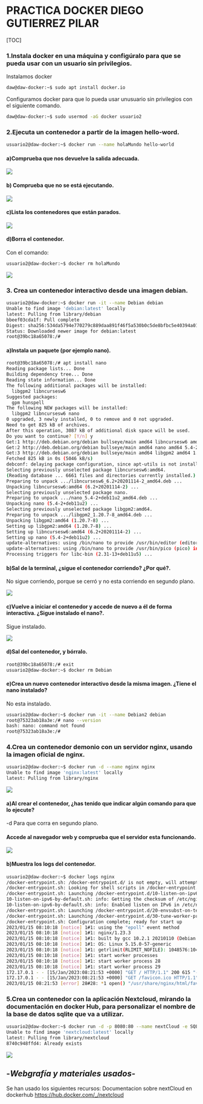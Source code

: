 # PRACTICA  DOCKER DIEGO GUTIERREZ PILAR

[TOC]

### 1.Instala docker en una máquina y configúralo para que se pueda usar con un usuario sin privilegios.

Instalamos docker

```bash
daw@daw-docker:~$ sudo apt install docker.io
```

Configuramos docker para que lo pueda usar unusuario sin privilegios  con el siguiente comando.

```bash
daw@daw-docker:~$ sudo usermod -aG docker usuario2
```

### 2.Ejecuta un contenedor a partir de la imagen hello-word.

```bash
usuario2@daw-docker:~$ docker run --name holaMundo hello-world
```

#### a)Comprueba que nos devuelve la salida adecuada.

![](./imagenes/Captura1.png)

#### b) Comprueba que no se está ejecutando. 

![](./imagenes/Captura3.png)

#### c)Lista los contenedores que están parados.

![](./imagenes/Captura2.png)

####  d)Borra el contenedor.

Con el comando:

```bash
usuario2@daw-docker:~$ docker rm holaMundo 
```

![](./imagenes/Captura4.png)

### 3. Crea un contenedor interactivo desde una imagen debian. 

```bash
usuario2@daw-docker:~$ docker run -it --name Debian debian
Unable to find image 'debian:latest' locally
latest: Pulling from library/debian
bbeef03cda1f: Pull complete 
Digest: sha256:534da5794e770279c889daa891f46f5a530b0c5de8bfbc5e40394a0164d9fa87
Status: Downloaded newer image for debian:latest
root@39bc18a65078:/#
```

#### a)Instala un paquete (por ejemplo nano). 

```bash
root@39bc18a65078:/# apt install nano
Reading package lists... Done
Building dependency tree... Done
Reading state information... Done
The following additional packages will be installed:
  libgpm2 libncursesw6
Suggested packages:
  gpm hunspell
The following NEW packages will be installed:
  libgpm2 libncursesw6 nano
0 upgraded, 3 newly installed, 0 to remove and 0 not upgraded.
Need to get 825 kB of archives.
After this operation, 3087 kB of additional disk space will be used.
Do you want to continue? [Y/n] y
Get:1 http://deb.debian.org/debian bullseye/main amd64 libncursesw6 amd64 6.2+20201114-2 [132 kB]
Get:2 http://deb.debian.org/debian bullseye/main amd64 nano amd64 5.4-2+deb11u2 [657 kB]
Get:3 http://deb.debian.org/debian bullseye/main amd64 libgpm2 amd64 1.20.7-8 [35.6 kB]
Fetched 825 kB in 0s (5046 kB/s)   
debconf: delaying package configuration, since apt-utils is not installed
Selecting previously unselected package libncursesw6:amd64.
(Reading database ... 6661 files and directories currently installed.)
Preparing to unpack .../libncursesw6_6.2+20201114-2_amd64.deb ...
Unpacking libncursesw6:amd64 (6.2+20201114-2) ...
Selecting previously unselected package nano.
Preparing to unpack .../nano_5.4-2+deb11u2_amd64.deb ...
Unpacking nano (5.4-2+deb11u2) ...
Selecting previously unselected package libgpm2:amd64.
Preparing to unpack .../libgpm2_1.20.7-8_amd64.deb ...
Unpacking libgpm2:amd64 (1.20.7-8) ...
Setting up libgpm2:amd64 (1.20.7-8) ...
Setting up libncursesw6:amd64 (6.2+20201114-2) ...
Setting up nano (5.4-2+deb11u2) ...
update-alternatives: using /bin/nano to provide /usr/bin/editor (editor) in auto mode
update-alternatives: using /bin/nano to provide /usr/bin/pico (pico) in auto mode
Processing triggers for libc-bin (2.31-13+deb11u5) ...
```

#### b)Sal de la terminal, ¿sigue el contenedor corriendo? ¿Por qué?. 

No sigue corriendo, porque se cerró y no esta corriendo en segundo plano.

![](./imagenes/Captura5.png)

#### c)Vuelve a iniciar el contenedor y accede de nuevo a él de forma interactiva. ¿Sigue instalado el nano?. 

Sigue instalado.

![](./imagenes/Captura6.png)

#### d)Sal del contenedor, y bórralo. 

```bash
root@39bc18a65078:/# exit
usuario2@daw-docker:~$ docker rm Debian
```

#### e)Crea un nuevo contenedor interactivo desde la misma imagen. ¿Tiene el nano instalado?

No esta instalado.

```bash
usuario2@daw-docker:~$ docker run -it --name Debian2 debian
root@75323ab18a3e:/# nano --version
bash: nano: command not found
root@75323ab18a3e:/# 
```

### 4.Crea un contenedor demonio con un servidor nginx, usando la imagen oficial de nginx. 

```bash
usuario2@daw-docker:~$ docker run -d --name nginx nginx
Unable to find image 'nginx:latest' locally
latest: Pulling from library/nginx
```

![](./imagenes/Captura7.png)

#### a)Al crear el contenedor, ¿has tenido que indicar algún comando para que lo ejecute? 

-d Para que corra en segundo plano.

#### Accede al navegador web y comprueba que el servidor esta funcionando. 

![](./imagenes/Captura8.png)

#### b)Muestra los logs del contenedor.

```bash
usuario2@daw-docker:~$ docker logs nginx
/docker-entrypoint.sh: /docker-entrypoint.d/ is not empty, will attempt to perform configuration
/docker-entrypoint.sh: Looking for shell scripts in /docker-entrypoint.d/
/docker-entrypoint.sh: Launching /docker-entrypoint.d/10-listen-on-ipv6-by-default.sh
10-listen-on-ipv6-by-default.sh: info: Getting the checksum of /etc/nginx/conf.d/default.conf
10-listen-on-ipv6-by-default.sh: info: Enabled listen on IPv6 in /etc/nginx/conf.d/default.conf
/docker-entrypoint.sh: Launching /docker-entrypoint.d/20-envsubst-on-templates.sh
/docker-entrypoint.sh: Launching /docker-entrypoint.d/30-tune-worker-processes.sh
/docker-entrypoint.sh: Configuration complete; ready for start up
2023/01/15 08:10:18 [notice] 1#1: using the "epoll" event method
2023/01/15 08:10:18 [notice] 1#1: nginx/1.23.3
2023/01/15 08:10:18 [notice] 1#1: built by gcc 10.2.1 20210110 (Debian 10.2.1-6) 
2023/01/15 08:10:18 [notice] 1#1: OS: Linux 5.15.0-57-generic
2023/01/15 08:10:18 [notice] 1#1: getrlimit(RLIMIT_NOFILE): 1048576:1048576
2023/01/15 08:10:18 [notice] 1#1: start worker processes
2023/01/15 08:10:18 [notice] 1#1: start worker process 28
2023/01/15 08:10:18 [notice] 1#1: start worker process 29
172.17.0.1 - - [15/Jan/2023:08:21:53 +0000] "GET / HTTP/1.1" 200 615 "-" "Mozilla/5.0 (X11; Ubuntu; Linux x86_64; rv:108.0) Gecko/20100101 Firefox/108.0" "-"
172.17.0.1 - - [15/Jan/2023:08:21:53 +0000] "GET /favicon.ico HTTP/1.1" 404 153 "http://172.17.0.2/" "Mozilla/5.0 (X11; Ubuntu; Linux x86_64; rv:108.0) Gecko/20100101 Firefox/108.0" "-"
2023/01/15 08:21:53 [error] 28#28: *1 open() "/usr/share/nginx/html/favicon.ico" failed (2: No such file or directory), client: 172.17.0.1, server: localhost, request: "GET /favicon.ico HTTP/1.1", host: "172.17.0.2", referrer: "http://172.17.0.2/"
```

### 5.Crea un contenedor con la aplicación Nextcloud, mirando la documentación en docker Hub, para personalizar el nombre de la base de datos sqlite que va a utilizar.



```bash
usuario2@daw-docker:~$ docker run -d -p 8080:80 --name nextCloud -e SQLITE_DATABASE=myBase nextcloud
Unable to find image 'nextcloud:latest' locally
latest: Pulling from library/nextcloud
8740c948ffd4: Already exists 
```

![](./imagenes/Captura9.png)

## -*Webgrafía y materiales usados-*

Se han usado los siguientes recursos:
Documentacion sobre nextCloud en dockerhub
https://hub.docker.com/_/nextcloud
